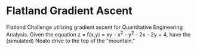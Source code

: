 # Flatland Gradient Ascent
Flatland Challenge utilizing gradient ascent for Quantitative Engineering Analysis. Given the equation z = f(x,y) = xy - x<sup>2</sup> - y<sup>2</sup> - 2x - 2y + 4, have the (simulated) Neato drive to the top of the "mountain."
